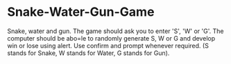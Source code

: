 # Snake-Water-Gun-Game
Snake, water and gun. The game should ask you to enter 'S', 'W' or 'G'. The computer should be abo=le to randomly generate S, W or G and develop win or lose using alert. Use confirm and prompt whenever required. (S stands for Snake, W stands for Water, G stands for Gun). 
